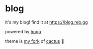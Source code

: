 # blog

it's my blog! find it at https://blog.reb.gg

powered by [hugo](https://gohugo.io/)

theme is [my fork](https://github.com/robherley/hugo-theme-cactus/) of [cactus](https://github.com/monkeyWzr/hugo-theme-cactus) :cactus:
